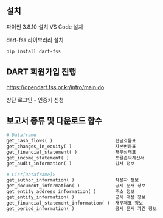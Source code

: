 
## 설치
파이썬 3.8.10 설치
VS Code 설치


dart-fss 라이브러리 설치
```bash
pip install dart-fss
```

## DART 회원가입 진행

https://opendart.fss.or.kr/intro/main.do

상단 로그인 - 인증키 신청



## 보고서 종류 및 다운로드 함수

```python
# Dataframe
get_cash_flows( ) 	                    현금흐름표 
get_changes_in_equity( ) 	            자본변동표
get_financial_statement( ) 	            재무상태표
get_income_statement( ) 	            포괄손익계산서
get_audit_information( ) 	            감사 정보

# List[Dataframe]>
get_author_information( ) 	            작성자 정보
get_document_information( ) 	        공시 문서 정보
get_entity_address_information( ) 	    주소 정보
get_entity_information( ) 	            공시 대상 정보
get_financial_statement_information( ) 	재무제표 정보
get_period_information( ) 	            공시 문서 기간 정보
```
